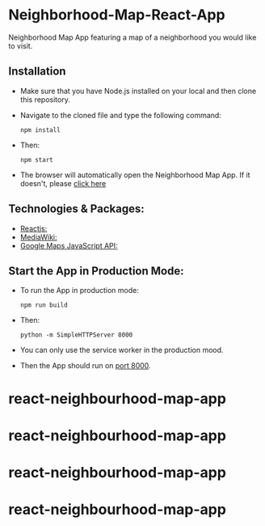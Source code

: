 # Neighborhood-Map-React-App

Neighborhood Map App featuring a map of a neighborhood you would like to visit.

## Installation

* Make sure that you have Node.js installed on your local and then clone this repository. 
* Navigate to the cloned file and type the following command:

	`npm install`
* Then:

	`npm start`
* The browser will automatically open the Neighborhood Map App. If it doesn't, please [click here](http://localhost:3000/)

## Technologies & Packages:
* [Reactjs:](https://reactjs.org) 
* [MediaWiki:](https://www.mediawiki.org/wiki/API:Main_page) 
* [Google Maps JavaScript API:](https://developers.google.com/maps/documentation/javascript/tutorial) 

## Start the App in Production Mode:
* To run the App in production mode:

	`npm run build`

* Then:

	`python -m SimpleHTTPServer 8000`

* You can only use the service worker in the production mood.	

* Then the App should run on [port 8000](http://localhost:8000). 

# react-neighbourhood-map-app
# react-neighbourhood-map-app
# react-neighbourhood-map-app
# react-neighbourhood-map-app
